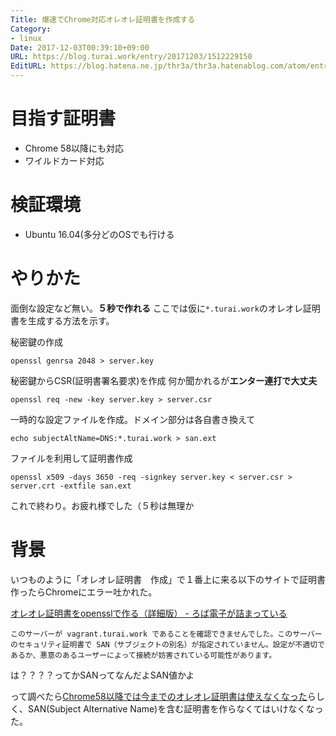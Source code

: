 ```yaml
---
Title: 爆速でChrome対応オレオレ証明書を作成する
Category:
- linux
Date: 2017-12-03T00:39:10+09:00
URL: https://blog.turai.work/entry/20171203/1512229150
EditURL: https://blog.hatena.ne.jp/thr3a/thr3a.hatenablog.com/atom/entry/8599973812323162713
---
```


# 目指す証明書

- Chrome 58以降にも対応
- ワイルドカード対応

# 検証環境

- Ubuntu 16.04(多分どのOSでも行ける

# やりかた

面倒な設定など無い。**５秒で作れる** ここでは仮に`*.turai.work`のオレオレ証明書を生成する方法を示す。

秘密鍵の作成

```
openssl genrsa 2048 > server.key
```

秘密鍵からCSR(証明書署名要求)を作成 何か聞かれるが**エンター連打で大丈夫**

```
openssl req -new -key server.key > server.csr
```

一時的な設定ファイルを作成。ドメイン部分は各自書き換えて

```
echo subjectAltName=DNS:*.turai.work > san.ext
```
 
ファイルを利用して証明書作成

```
openssl x509 -days 3650 -req -signkey server.key < server.csr > server.crt -extfile san.ext
```

これで終わり。お疲れ様でした（５秒は無理か

# 背景

いつものように「オレオレ証明書　作成」で１番上に来る以下のサイトで証明書作ったらChromeにエラー吐かれた。

[オレオレ証明書をopensslで作る（詳細版） - ろば電子が詰まっている](http://d.hatena.ne.jp/ozuma/20130511/1368284304)

```
このサーバーが vagrant.turai.work であることを確認できませんでした。このサーバーのセキュリティ証明書で SAN（サブジェクトの別名）が指定されていません。設定が不適切であるか、悪意のあるユーザーによって接続が妨害されている可能性があります。
```

は？？？？ってかSANってなんだよSAN値かよ

って調べたら[Chrome58以降では今までのオレオレ証明書は使えなくなった](https://textslashplain.com/2017/03/10/chrome-deprecates-subject-cn-matching/)らしく、SAN(Subject Alternative Name)を含む証明書を作らなくてはいけなくなった。
